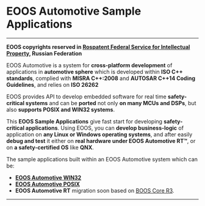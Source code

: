 # EOOS Automotive Sample Applications
---
**EOOS copyrights reserved in [Rospatent Federal Service for Intellectual Property]( https://www1.fips.ru/registers-doc-view/fips_servlet?DB=EVM&DocNumber=2017664105&TypeFile=html), Russian Federation**

EOOS Automotive is a system for **cross-platform development** of applications in **automotive sphere** 
which is developed within **ISO C++ standards**, complied with **MISRA C++:2008** and 
**AUTOSAR C++14 Coding Guidelines**, and relies on **ISO 26262**

EOOS provides API to develop embedded software for real time **safety-critical systems** and can be **ported** 
not only **on many MCUs and DSPs**, but also **supports POSIX and WIN32 systems**.

This **EOOS Sample Applications** give fast start for developing **safety-critical applications**. 
Using EOOS, you can **develop business-logic** of application on **any Linux or Windows operating systems**, 
and after easily **debug and test** it either on **real hardware under EOOS Automotive RT™**, or on **a safety-certified OS** like **QNX**.

The sample applications built within an EOOS Automotive system which can be:
- **[EOOS Automotive WIN32](https://gitflic.ru/project/baigudin-software/eoos-project-if-win32)**
- **[EOOS Automotive POSIX](https://gitflic.ru/project/baigudin-software/eoos-project-if-posix)**
- **EOOS Automotive RT** migration soon based on [BOOS Core R3](https://gitflic.ru/project/baigudin/boos-core-rev3).

---
